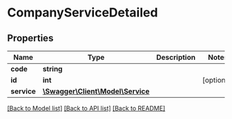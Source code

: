 # CompanyServiceDetailed

## Properties
Name | Type | Description | Notes
------------ | ------------- | ------------- | -------------
**code** | **string** |  | 
**id** | **int** |  | [optional] 
**service** | [**\Swagger\Client\Model\Service**](Service.md) |  | 

[[Back to Model list]](../README.md#documentation-for-models) [[Back to API list]](../README.md#documentation-for-api-endpoints) [[Back to README]](../README.md)


